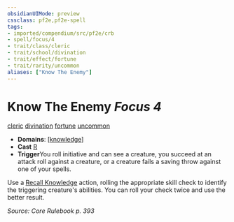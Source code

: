 ```yaml
---
obsidianUIMode: preview
cssclass: pf2e,pf2e-spell
tags:
- imported/compendium/src/pf2e/crb
- spell/focus/4
- trait/class/cleric
- trait/school/divination
- trait/effect/fortune
- trait/rarity/uncommon
aliases: ["Know The Enemy"]
---
```

# Know The Enemy *Focus 4*   
[cleric](rules/traits/cleric.md)  [divination](divination.md)  [fortune](fortune.md)  [uncommon](uncommon.md)  

- **Domains**: [[knowledge](../setting/domains.md#Knowledge)]
- **Cast** [R](chapter-9-playing-the-game.md#Actions "Reaction") 
- **Trigger**You roll initiative and can see a creature, you succeed at an attack roll against a creature, or a creature fails a saving throw against one of your spells.

Use a [Recall Knowledge](recall-knowledge.md) action, rolling the appropriate skill check to identify the triggering creature's abilities. You can roll your check twice and use the better result.

*Source: Core Rulebook p. 393*